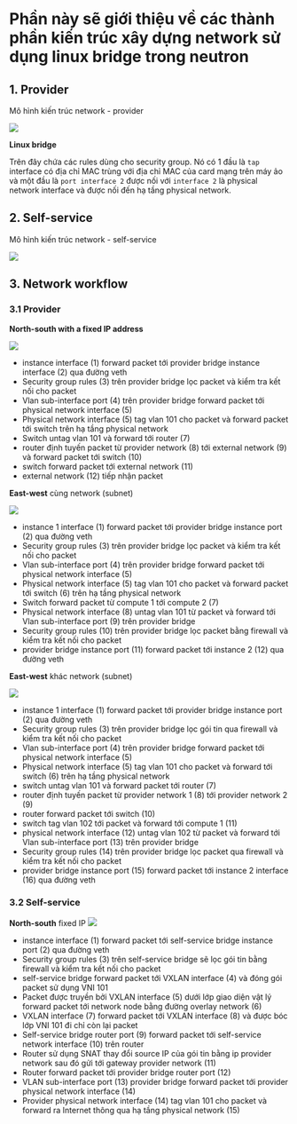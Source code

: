 # Phần này sẽ giới thiệu về các thành phần kiến trúc xây dựng network sử dụng linux bridge trong neutron

## 1. Provider

Mô hình kiến trúc network - provider

<img src="https://i.imgur.com/4muye9u.png">

**Linux bridge**

Trên đây chứa các rules dùng cho security group. Nó có 1 đầu là `tap` interface có địa chỉ MAC trùng với địa chỉ MAC của card mạng trên máy ảo và một đầu là `port interface 2` được nối với `interface 2` là physical network interface và được nối đến hạ tầng physical network.

## 2. Self-service

Mô hình kiến trúc network - self-service 

<img src="https://i.imgur.com/ydsas3H.png">

## 3. Network workflow

### 3.1 Provider

**North-south with a fixed IP address**

<img src="https://i.imgur.com/xZq92ub.png">

- instance interface (1) forward packet tới provider bridge instance interface (2) qua đường veth
- Security group rules (3) trên provider bridge lọc packet và kiểm tra kết nối cho packet
- Vlan sub-interface port (4) trên provider bridge forward packet tới physical network interface (5)
- Physical network interface (5) tag vlan 101 cho packet và forward packet tới switch trên hạ tầng physical network
- Switch untag vlan 101 và forward tới router (7)
- router định tuyến packet từ provider network (8) tới external network (9) và forward packet tới switch (10)
- switch forward packet tới external network (11)
- external network (12) tiếp nhận packet

**East-west** cùng network (subnet)

<img src="https://i.imgur.com/4z31ua8.png">

- instance 1 interface (1) forward packet tới provider bridge instance port (2) qua đường veth
- Security group rules (3) trên provider bridge lọc packet và kiểm tra kết nối cho packet
- Vlan sub-interface port (4) trên provider bridge forward packet tới physical network interface (5)
- Physical network interface (5) tag vlan 101 cho packet và forward packet tới switch (6) trên hạ tầng physical network
- Switch forward packet từ compute 1 tới compute 2 (7)
- Physical network interface (8) untag vlan 101 từ packet và forward tới Vlan sub-interface port (9) trên provider bridge
- Security group rules (10) trên provider bridge lọc packet bằng firewall và kiểm tra kết nối cho packet 
- provider bridge instance port (11) forward packet tới instance 2 (12) qua đường veth

**East-west** khác network (subnet)

<img src="https://i.imgur.com/ELdoso2.png">

- instance 1 interface (1) forward packet tới provider bridge instance port (2) qua đường veth
- Security group rules (3) trên provider bridge lọc gói tin qua firewall và kiểm tra kết nối cho packet
- Vlan sub-interface port (4) trên provider bridge forward packet tới physical network interface (5)
- Physical network interface (5) tag vlan 101 cho packet và forward tới switch (6) trên hạ tầng physical network 
- switch untag vlan 101 và forward packet tới router (7)
- router định tuyến packet từ provider network 1 (8) tới provider network 2 (9)
- router forward packet tới switch (10)
- switch tag vlan 102 tới packet và forward tới compute 1 (11)
- physical network interface (12) untag vlan 102 từ packet và forward tới Vlan sub-interface port (13) trên provider bridge
- Security group rules (14) trên provider bridge lọc packet qua firewall và kiểm tra kết nối cho packet
- provider bridge instance port (15) forward packet tới instance 2 interface (16) qua đường veth

### 3.2 Self-service

**North-south** fixed IP
<img src="https://i.imgur.com/VyQ6Oy6.png">

- instance interface (1) forward packet tới self-service bridge instance port (2) qua đường veth
- Security group rules (3) trên self-service bridge sẽ lọc gói tin bằng firewall và kiểm tra kết nối cho packet
- self-service bridge forward packet tới VXLAN interface (4) và đóng gói packet sử dụng VNI 101
- Packet được truyền bởi VXLAN interface (5) dưới lớp giao diện vật lý forward packet tới network node bằng đường overlay network (6)
- VXLAN interface (7) forward packet tới  VXLAN interface (8) và được bóc lớp VNI 101 đi chỉ còn lại packet 
- Self-service bridge router port (9) forward packet tới self-service network interface (10) trên router
- Router sử dụng SNAT thay đổi source IP của gói tin bằng ip provider network sau đó gửi tới gateway provider network (11)
- Router forward packet tới provider bridge router port (12)
- VLAN sub-interface port (13) provider bridge forward packet tới provider physical network interface (14)
- Provider physical network interface (14) tag vlan 101 cho packet và forward ra Internet thông qua hạ tầng physical network (15)

